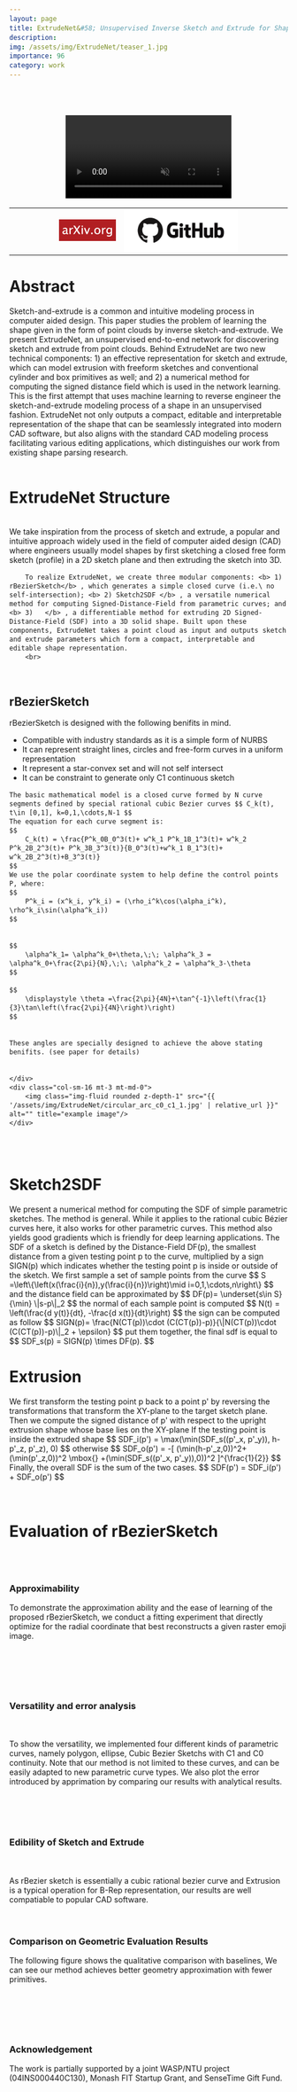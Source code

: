 ```yaml
---
layout: page
title: ExtrudeNet&#58; Unsupervised Inverse Sketch and Extrude for Shape Parsing
description:  
img: /assets/img/ExtrudeNet/teaser_1.jpg
importance: 96
category: work
---
```


<div class="row">
    <div class="col-sm mt-3 mt-md-0">
        <img class="img-fluid rounded z-depth-1" src="{{ '/assets/img/ExtrudeNet/authors.png' | relative_url }}" alt="" title="Authors"/>
    </div>
</div>

<br>
<br>
<center><video class="video-fluid" autoplay loop muted>
        <source src="/assets/img/ExtrudeNet/ExtrudeNet.mp4" type="video/mp4" />
</video></center>

<table align="center" >
<tbody><tr>		
    </tr>
    <tr>
        <td width="100">
        </td>
        <td width="150">
        <center>
            <a href="https://arxiv.org/abs/2209.15632" class="imageLink"><img src="/assets/img/arxiv.png" width="200"></a><br>
        </center>
        </td>
        <td width="300">
            <center>
                <a href="https://github.com/kimren227/ExtrudeNet" class="imageLink"><img src="/assets/img/github.png" width="280"></a><br>
            </center>
        </td>
        <td width="100">
        </td>
    </tr>    
</tbody></table>

<h1>Abstract</h1>
<div class="row justify-content-sm-center">
    <div class="col-sm-7 mt-3 mt-md-0">
        Sketch-and-extrude is a common and intuitive modeling process in computer aided design. This paper studies the problem of learning the shape given in the form of point clouds by inverse sketch-and-extrude. We present ExtrudeNet, an unsupervised end-to-end network for discovering sketch and extrude from point clouds. Behind ExtrudeNet are two new technical components: 1) an effective representation for sketch and extrude, which can model extrusion with freeform sketches and conventional cylinder and box primitives as well; and 2) a numerical method for computing the signed distance field which is used in the network learning. This is the first attempt that uses machine learning to reverse engineer the sketch-and-extrude modeling process of a shape in an unsupervised fashion. ExtrudeNet not only outputs a compact, editable and interpretable representation of the shape that can be seamlessly integrated into modern CAD software, but also aligns with the standard CAD modeling process facilitating various editing applications, which distinguishes our work from existing shape parsing research.
    </div>
    <div class="col-sm-5 mt-3 mt-md-0">
        <img class="img-fluid rounded z-depth-1" src="{{ '/assets/img/ExtrudeNet/teaser_1.jpg' | relative_url }}" alt="" title="example image"/>
    </div>
</div>


<h1>ExtrudeNet Structure</h1>
<div class="row justify-content-sm-left">
    <div>
        <div class="col-sm-16 mt-3 mt-md-0">
        <img class="img-fluid rounded z-depth-1" src="{{ '/assets/img/ExtrudeNet//extrude_net_pipeline_1.jpg' | relative_url }}" alt="" title="example image"/>
        </div>
        We take inspiration from the process of sketch and extrude, a popular and intuitive approach widely used in the field of computer aided design (CAD) where engineers usually model shapes by first sketching a closed free form sketch (profile) in a 2D sketch plane and then extruding the sketch into 3D. 

        To realize ExtrudeNet, we create three modular components: <b> 1) rBezierSketch</b> , which generates a simple closed curve (i.e.\ no self-intersection); <b> 2) Sketch2SDF </b> , a versatile numerical method for computing Signed-Distance-Field from parametric curves; and <b> 3)   </b> , a differentiable method for extruding 2D Signed-Distance-Field (SDF) into a 3D solid shape. Built upon these components, ExtrudeNet takes a point cloud as input and outputs sketch and extrude parameters which form a compact, interpretable and editable shape representation.
        <br>
       
   </div>
</div>
<br>
<h2>rBezierSketch</h2>
<div class="row justify-content-sm-left">
    <div class="col-sm-16 mt-3 mt-md-0">
    rBezierSketch is designed with the following benifits in mind.
    <ul>
        <li>Compatible with industry standards as it is a simple form of NURBS </li>
        <li>It can represent straight lines, circles and free-form curves in a uniform representation</li>
        <li>It represent a star-convex set and will not self intersect </li>
        <li>It can be constraint to generate only C1 continuous sketch </li>
    </ul>

    The basic mathematical model is a closed curve formed by N curve segments defined by special rational cubic Bezier curves $$ C_k(t), t\in [0,1], k=0,1,\cdots,N-1 $$ 
    The equation for each curve segment is:
    $$ 
        C_k(t) = \frac{P^k_0B_0^3(t)+ w^k_1 P^k_1B_1^3(t)+ w^k_2 P^k_2B_2^3(t)+ P^k_3B_3^3(t)}{B_0^3(t)+w^k_1 B_1^3(t)+ w^k_2B_2^3(t)+B_3^3(t)}
    $$
    We use the polar coordinate system to help define the control points P, where: 
    $$ 
        P^k_i = (x^k_i, y^k_i) = (\rho_i^k\cos(\alpha_i^k), \rho^k_i\sin(\alpha^k_i))
    $$


    $$ 
        \alpha^k_1= \alpha^k_0+\theta,\;\; \alpha^k_3 = \alpha^k_0+\frac{2\pi}{N},\;\; \alpha^k_2 = \alpha^k_3-\theta
    $$

    $$ 
        \displaystyle \theta =\frac{2\pi}{4N}+\tan^{-1}\left(\frac{1}{3}\tan\left(\frac{2\pi}{4N}\right)\right)
    $$


    These angles are specially designed to achieve the above stating benifits. (see paper for details)


    </div>
    <div class="col-sm-16 mt-3 mt-md-0">
        <img class="img-fluid rounded z-depth-1" src="{{ '/assets/img/ExtrudeNet/circular_arc_c0_c1_1.jpg' | relative_url }}" alt="" title="example image"/>
    </div>
 </div> 
 <br>
 <br>
 <h1>Sketch2SDF</h1> 
 <div class="row justify-content-sm-left">
    <div>
        We present a numerical method for computing the SDF of simple parametric sketches. The method is general. While it applies to the rational cubic Bézier curves here, it also works for other parametric curves. This method also yields good gradients which is friendly for deep learning applications.
        The SDF of a sketch is defined by the Distance-Field DF(p), the smallest distance from a given testing point p to the curve, multiplied by a sign SIGN(p) which indicates whether the testing point p is inside or outside of the sketch.
        We first sample a set of sample points from the curve
        $$
        S =\left\{\left(x(\frac{i}{n}),y(\frac{i}{n})\right)\mid i=0,1,\cdots,n\right\}
        $$
        and the distance field can be approximated by
        $$
        DF(p)= \underset{s\in S}{\min} \|s-p\|_2
        $$
        the normal of each sample point is computed
        $$
        N(t) =  \left(\frac{d y(t)}{dt}, -\frac{d x(t)}{dt}\right)
        $$
        the sign can be computed as follow
        $$
        SIGN(p)= \frac{N(CT(p))\cdot (C(CT(p))-p)}{\|N(CT(p))\cdot (C(CT(p))-p)\|_2 + \epsilon}
        $$
        put them together, the final sdf is equal to
        $$
        SDF_s(p) = SIGN(p) \times DF(p). 
        $$
</div>

 <h1>Extrusion</h1> 
 <div class="row justify-content-sm-left">
    <div>
        We first transform the testing point p back to a point p' by reversing the transformations that transform the XY-plane to the target sketch plane. Then we compute the signed distance of p' with respect to the upright extrusion shape whose base lies on the XY-plane
        If the testing point is inside the extruded shape
        $$
            SDF_i(p') = \max(\min(SDF_s((p'_x, p'_y)), h-p'_z, p'_z), 0)
        $$
        otherwise
        $$
        SDF_o(p') = -[
        (\min(h-p'_z,0))^2+(\min(p'_z,0))^2
        \mbox{} +(\min(SDF_s((p'_x, p'_y)),0))^2 ]^{\frac{1}{2}}
        $$
        Finally, the overall SDF is the sum of the two cases.
        $$
        SDF(p') = SDF_i(p') + SDF_o(p')
        $$
        
</div>

<br>
<br>
<h1>Evaluation of rBezierSketch</h1> 
<br>
<br>
<div class="row justify-content-sm-left">
    <h3>Approximability</h3>
    <div>
        To demonstrate the approximation ability and the ease of learning of the proposed rBezierSketch, we conduct a fitting experiment that directly optimize for the radial coordinate that best reconstructs a given raster emoji image.
        <br>
        <br>
        <img class="img-fluid rounded z-depth-1" src="{{ '/assets/img/ExtrudeNet/2d_experiments_1.jpg' | relative_url }}" alt="" title="evaluation result image"/>
        <br>
        <br>
        <br>
        <br>
    </div>
    <h3>Versatility and error analysis</h3>
    <br>
    <br>
    <div class="col-sm-8 mt-3 mt-md-0">
        To show the versatility, we implemented four different kinds of parametric curves, namely polygon, ellipse, Cubic Bezier Sketchs with C1 and C0 continuity. Note that our method is not limited to these curves, and can be easily adapted to new parametric curve types. We also plot the error introduced by apprimation by comparing our results with analytical results.
    </div>
    <div class="col-sm-4 mt-3 mt-md-0">
        <img class="img-fluid rounded z-depth-1" src="{{ '/assets/img/ExtrudeNet/sketch2sdf_analysis_1.jpg' | relative_url }}" alt="" title="example image"/>
    <br>
    <br>
    <br>
    <br>
    </div>
    <h3>Edibility of Sketch and Extrude</h3>
    <br>
    <br>
    <div class="col-sm-8 mt-3 mt-md-0">
       As rBezier sketch is essentially a cubic rational bezier curve and Extrusion is a typical operation for B-Rep representation, our results are well compatiable to popular CAD software. 
    </div>
    <div class="col-sm-4 mt-3 mt-md-0">
        <img class="img-fluid rounded z-depth-1" src="{{ '/assets/img/ExtrudeNet/edit_fusion.png' | relative_url }}" alt="" title="example figure"/>
        <br>
        <br>
    </div>
    <h3>Comparison on Geometric Evaluation Results</h3>
    <div>
        The following figure shows the qualitative comparison with baselines, We can see our method achieves better geometry approximation with fewer primitives.
         <br>
         <br>
        <img class="img-fluid rounded z-depth-1" src="{{ '/assets/img/ExtrudeNet/compare_baselines_1.jpg' | relative_url }}" alt="" title="evaluation result image"/>
    <br>
    <br>
    <br>
    <br>
    </div>
</div>

<h3>Acknowledgement</h3>

<div class="row">
    <div class="col-sm mt-3 mt-md-0">
        The work is partially supported by a joint WASP/NTU project (04INS000440C130), Monash FIT Startup Grant, and SenseTime Gift Fund.
    </div>
</div>




